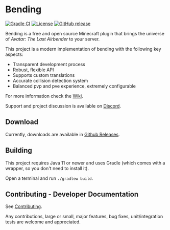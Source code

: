 # Bending

[![Gradle CI](https://img.shields.io/github/workflow/status/PrimordialMoros/Bending/Build?style=flat-square)](https://github.com/PrimordialMoros/Bending/actions)
[![License](https://img.shields.io/github/license/PrimordialMoros/Bending?color=blue&style=flat-square)](LICENSE)
[![GitHub release](https://img.shields.io/github/v/release/PrimordialMoros/Bending?style=flat-square)](https://github.com/PrimordialMoros/Bending/releases)

Bending is a free and open source Minecraft plugin that brings the universe of _Avatar: The Last Airbender_ to your server.

This project is a modern implementation of bending with the following key aspects:
- Transparent development process
- Robust, flexible API
- Supports custom translations
- Accurate collision detection system
- Balanced pvp and pve experience, extremely configurable

For more information check the [Wiki](https://github.com/PrimordialMoros/Bending/wiki/Home).

Support and project discussion is available on [Discord](https://discord.gg/sjwncgE).

## Download

Currently, downloads are available in [Github Releases](https://github.com/PrimordialMoros/Bending/releases).

## Building

This project requires Java 11 or newer and uses Gradle (which comes with a wrapper, so you don't need to install it).

Open a terminal and run `./gradlew build`.

## Contributing - Developer Documentation

See [Contributing](CONTRIBUTING.md).

Any contributions, large or small, major features, bug fixes, unit/integration tests are welcome and appreciated.

